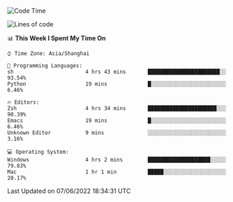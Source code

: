 <!--START_SECTION:waka-->
![Code Time](http://img.shields.io/badge/Code%20Time-0%20secs-blue)

![Lines of code](https://img.shields.io/badge/From%20Hello%20World%20I%27ve%20Written-22%20Thousand%20lines%20of%20code-blue)

📊 **This Week I Spent My Time On** 

```text
⌚︎ Time Zone: Asia/Shanghai

💬 Programming Languages: 
sh                       4 hrs 43 mins       ███████████████████████░░   93.54% 
Python                   19 mins             █░░░░░░░░░░░░░░░░░░░░░░░░   6.46%

🔥 Editors: 
Zsh                      4 hrs 34 mins       ██████████████████████░░░   90.39% 
Emacs                    19 mins             █░░░░░░░░░░░░░░░░░░░░░░░░   6.46% 
Unknown Editor           9 mins              ░░░░░░░░░░░░░░░░░░░░░░░░░   3.16%

💻 Operating System: 
Windows                  4 hrs 2 mins        ████████████████████░░░░░   79.83% 
Mac                      1 hr 1 min          █████░░░░░░░░░░░░░░░░░░░░   20.17%

```


 Last Updated on 07/06/2022 18:34:31 UTC
<!--END_SECTION:waka-->
